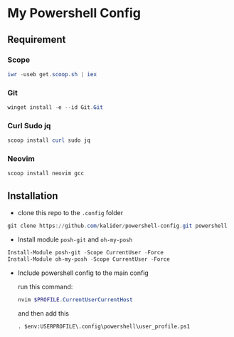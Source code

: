 # My Powershell Config
## Requirement 
### Scope
```powershell
iwr -useb get.scoop.sh | iex
```
### Git
```powershell
winget install -e --id Git.Git
```
### Curl Sudo jq
```powershell
scoop install curl sudo jq
```
### Neovim
```powershell
scoop install neovim gcc
```
## Installation
* clone this repo to the `.config` folder
```powershell
git clone https://github.com/kalider/powershell-config.git powershell
```
* Install module `posh-git` and `oh-my-posh`
```powershell
Install-Module posh-git -Scope CurrentUser -Force
Install-Module oh-my-posh -Scope CurrentUser -Force
```
* Include powershell config to the main config

    run this command:
    ```powershell
    nvim $PROFILE.CurrentUserCurrentHost
    ```
    and then add this
    ```
    . $env:USERPROFILE\.config\powershell\user_profile.ps1
    ```
